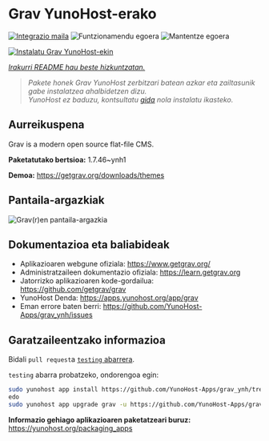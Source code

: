 <!--
Ohart ongi: README hau automatikoki sortu da <https://github.com/YunoHost/apps/tree/master/tools/readme_generator>ri esker
EZ editatu eskuz.
-->

# Grav YunoHost-erako

[![Integrazio maila](https://dash.yunohost.org/integration/grav.svg)](https://ci-apps.yunohost.org/ci/apps/grav/) ![Funtzionamendu egoera](https://ci-apps.yunohost.org/ci/badges/grav.status.svg) ![Mantentze egoera](https://ci-apps.yunohost.org/ci/badges/grav.maintain.svg)

[![Instalatu Grav YunoHost-ekin](https://install-app.yunohost.org/install-with-yunohost.svg)](https://install-app.yunohost.org/?app=grav)

*[Irakurri README hau beste hizkuntzatan.](./ALL_README.md)*

> *Pakete honek Grav YunoHost zerbitzari batean azkar eta zailtasunik gabe instalatzea ahalbidetzen dizu.*  
> *YunoHost ez baduzu, kontsultatu [gida](https://yunohost.org/install) nola instalatu ikasteko.*

## Aurreikuspena

Grav is a modern open source flat-file CMS.


**Paketatutako bertsioa:** 1.7.46~ynh1

**Demoa:** <https://getgrav.org/downloads/themes>

## Pantaila-argazkiak

![Grav(r)en pantaila-argazkia](./doc/screenshots/grav.jpg)

## Dokumentazioa eta baliabideak

- Aplikazioaren webgune ofiziala: <https://www.getgrav.org/>
- Administratzaileen dokumentazio ofiziala: <https://learn.getgrav.org>
- Jatorrizko aplikazioaren kode-gordailua: <https://github.com/getgrav/grav>
- YunoHost Denda: <https://apps.yunohost.org/app/grav>
- Eman errore baten berri: <https://github.com/YunoHost-Apps/grav_ynh/issues>

## Garatzaileentzako informazioa

Bidali `pull request`a [`testing` abarrera](https://github.com/YunoHost-Apps/grav_ynh/tree/testing).

`testing` abarra probatzeko, ondorengoa egin:

```bash
sudo yunohost app install https://github.com/YunoHost-Apps/grav_ynh/tree/testing --debug
edo
sudo yunohost app upgrade grav -u https://github.com/YunoHost-Apps/grav_ynh/tree/testing --debug
```

**Informazio gehiago aplikazioaren paketatzeari buruz:** <https://yunohost.org/packaging_apps>

